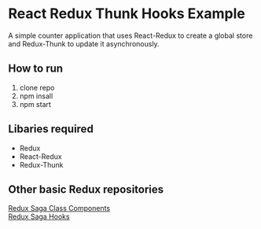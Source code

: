 # React Redux Thunk Hooks Example

A simple counter application that uses React-Redux to create a global store and Redux-Thunk to update it asynchronously.

## How to run

1. clone repo
2. npm insall
3. npm start

## Libaries required

- Redux
- React-Redux
- Redux-Thunk

## Other basic Redux repositories

[Redux Saga Class Components](https://github.com/ChristopherDalziel/redux-saga-example) <br />
[Redux Saga Hooks](https://github.com/ChristopherDalziel/redux-saga-hooks-example)
